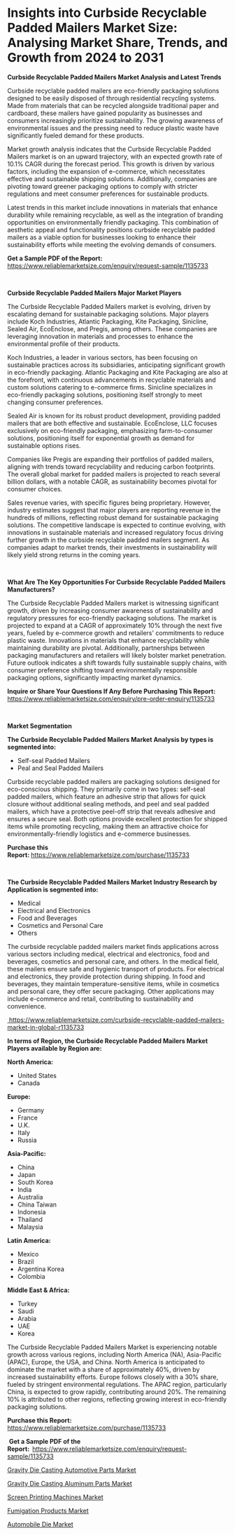 <p><h1>Insights into Curbside Recyclable Padded Mailers Market Size: Analysing Market Share, Trends, and Growth from 2024 to 2031</h1></p><p><strong>Curbside Recyclable Padded Mailers Market Analysis and Latest Trends</strong></p>
<p><p>Curbside recyclable padded mailers are eco-friendly packaging solutions designed to be easily disposed of through residential recycling systems. Made from materials that can be recycled alongside traditional paper and cardboard, these mailers have gained popularity as businesses and consumers increasingly prioritize sustainability. The growing awareness of environmental issues and the pressing need to reduce plastic waste have significantly fueled demand for these products.</p><p>Market growth analysis indicates that the Curbside Recyclable Padded Mailers market is on an upward trajectory, with an expected growth rate of 10.1% CAGR during the forecast period. This growth is driven by various factors, including the expansion of e-commerce, which necessitates effective and sustainable shipping solutions. Additionally, companies are pivoting toward greener packaging options to comply with stricter regulations and meet consumer preferences for sustainable products.</p><p>Latest trends in this market include innovations in materials that enhance durability while remaining recyclable, as well as the integration of branding opportunities on environmentally friendly packaging. This combination of aesthetic appeal and functionality positions curbside recyclable padded mailers as a viable option for businesses looking to enhance their sustainability efforts while meeting the evolving demands of consumers.</p></p>
<p><strong>Get a Sample PDF of the Report:&nbsp;</strong> <a href="https://www.reliablemarketsize.com/enquiry/request-sample/1135733?utm_campaign=1169&utm_medium=2&utm_source=Github&utm_content=ia&utm_term=09102024&utm_id=curbside-recyclable-padded-mailers">https://www.reliablemarketsize.com/enquiry/request-sample/1135733</a></p>
<p>&nbsp;</p>
<p><strong>Curbside Recyclable Padded Mailers Major Market Players</strong></p>
<p><p>The Curbside Recyclable Padded Mailers market is evolving, driven by escalating demand for sustainable packaging solutions. Major players include Koch Industries, Atlantic Packaging, Kite Packaging, Sinicline, Sealed Air, EcoEnclose, and Pregis, among others. These companies are leveraging innovation in materials and processes to enhance the environmental profile of their products.</p><p>Koch Industries, a leader in various sectors, has been focusing on sustainable practices across its subsidiaries, anticipating significant growth in eco-friendly packaging. Atlantic Packaging and Kite Packaging are also at the forefront, with continuous advancements in recyclable materials and custom solutions catering to e-commerce firms. Sinicline specializes in eco-friendly packaging solutions, positioning itself strongly to meet changing consumer preferences.</p><p>Sealed Air is known for its robust product development, providing padded mailers that are both effective and sustainable. EcoEnclose, LLC focuses exclusively on eco-friendly packaging, emphasizing farm-to-consumer solutions, positioning itself for exponential growth as demand for sustainable options rises.</p><p>Companies like Pregis are expanding their portfolios of padded mailers, aligning with trends toward recyclability and reducing carbon footprints. The overall global market for padded mailers is projected to reach several billion dollars, with a notable CAGR, as sustainability becomes pivotal for consumer choices.</p><p>Sales revenue varies, with specific figures being proprietary. However, industry estimates suggest that major players are reporting revenue in the hundreds of millions, reflecting robust demand for sustainable packaging solutions. The competitive landscape is expected to continue evolving, with innovations in sustainable materials and increased regulatory focus driving further growth in the curbside recyclable padded mailers segment. As companies adapt to market trends, their investments in sustainability will likely yield strong returns in the coming years.</p></p>
<p>&nbsp;</p>
<p><strong>What Are The Key Opportunities For Curbside Recyclable Padded Mailers Manufacturers?</strong></p>
<p><p>The Curbside Recyclable Padded Mailers market is witnessing significant growth, driven by increasing consumer awareness of sustainability and regulatory pressures for eco-friendly packaging solutions. The market is projected to expand at a CAGR of approximately 10% through the next five years, fueled by e-commerce growth and retailers' commitments to reduce plastic waste. Innovations in materials that enhance recyclability while maintaining durability are pivotal. Additionally, partnerships between packaging manufacturers and retailers will likely bolster market penetration. Future outlook indicates a shift towards fully sustainable supply chains, with consumer preference shifting toward environmentally responsible packaging options, significantly impacting market dynamics.</p></p>
<p><strong>Inquire or Share Your Questions If Any Before Purchasing This Report:</strong> <a href="https://www.reliablemarketsize.com/enquiry/pre-order-enquiry/1135733?utm_campaign=1169&utm_medium=2&utm_source=Github&utm_content=ia&utm_term=09102024&utm_id=curbside-recyclable-padded-mailers">https://www.reliablemarketsize.com/enquiry/pre-order-enquiry/1135733</a></p>
<p>&nbsp;</p>
<p><strong>Market Segmentation</strong></p>
<p><strong>The Curbside Recyclable Padded Mailers Market Analysis by types is segmented into:</strong></p>
<p><ul><li>Self-seal Padded Mailers</li><li>Peal and Seal Padded Mailers</li></ul></p>
<p><p>Curbside recyclable padded mailers are packaging solutions designed for eco-conscious shipping. They primarily come in two types: self-seal padded mailers, which feature an adhesive strip that allows for quick closure without additional sealing methods, and peel and seal padded mailers, which have a protective peel-off strip that reveals adhesive and ensures a secure seal. Both options provide excellent protection for shipped items while promoting recycling, making them an attractive choice for environmentally-friendly logistics and e-commerce businesses.</p></p>
<p><strong>Purchase this Report:&nbsp;</strong><a href="https://www.reliablemarketsize.com/purchase/1135733?utm_campaign=1169&utm_medium=2&utm_source=Github&utm_content=ia&utm_term=09102024&utm_id=curbside-recyclable-padded-mailers">https://www.reliablemarketsize.com/purchase/1135733</a></p>
<p>&nbsp;</p>
<p><strong>The Curbside Recyclable Padded Mailers Market Industry Research by Application is segmented into:</strong></p>
<p><ul><li>Medical</li><li>Electrical and Electronics</li><li>Food and Beverages</li><li>Cosmetics and Personal Care</li><li>Others</li></ul></p>
<p><p>The curbside recyclable padded mailers market finds applications across various sectors including medical, electrical and electronics, food and beverages, cosmetics and personal care, and others. In the medical field, these mailers ensure safe and hygienic transport of products. For electrical and electronics, they provide protection during shipping. In food and beverages, they maintain temperature-sensitive items, while in cosmetics and personal care, they offer secure packaging. Other applications may include e-commerce and retail, contributing to sustainability and convenience.</p></p>
<p><a href="https://www.reliablemarketsize.com/curbside-recyclable-padded-mailers-market-in-global-r1135733?utm_campaign=1169&utm_medium=2&utm_source=Github&utm_content=ia&utm_term=09102024&utm_id=curbside-recyclable-padded-mailers">&nbsp;https://www.reliablemarketsize.com/curbside-recyclable-padded-mailers-market-in-global-r1135733</a></p>
<p><strong>In terms of Region, the Curbside Recyclable Padded Mailers Market Players available by Region are:</strong></p>
<p>
    <p> <strong> North America: </strong>
        <ul>
            <li>United States</li>
            <li>Canada</li>
        </ul>
        </p> 
    <p> <strong> Europe: </strong>
        <ul>
            <li>Germany</li>
            <li>France</li>
            <li>U.K.</li>
            <li>Italy</li>
            <li>Russia</li>
        </ul>
        </p> 
    <p> <strong> Asia-Pacific: </strong>
        <ul>
            <li>China</li>
            <li>Japan</li>
            <li>South Korea</li>
            <li>India</li>
            <li>Australia</li>
            <li>China Taiwan</li>
            <li>Indonesia</li>
            <li>Thailand</li>
            <li>Malaysia</li>
        </ul>
        </p> 
    <p> <strong> Latin America: </strong>
        <ul>
            <li>Mexico</li>
            <li>Brazil</li>
            <li>Argentina Korea</li>
            <li>Colombia</li>
        </ul>
        </p> 
    <p> <strong> Middle East & Africa: </strong>
        <ul>
            <li>Turkey</li>
            <li>Saudi</li>
            <li>Arabia</li>
            <li>UAE</li>
            <li>Korea</li>
        </ul>
    </p>
    </p>
<p><p>The Curbside Recyclable Padded Mailers Market is experiencing notable growth across various regions, including North America (NA), Asia-Pacific (APAC), Europe, the USA, and China. North America is anticipated to dominate the market with a share of approximately 40%, driven by increased sustainability efforts. Europe follows closely with a 30% share, fueled by stringent environmental regulations. The APAC region, particularly China, is expected to grow rapidly, contributing around 20%. The remaining 10% is attributed to other regions, reflecting growing interest in eco-friendly packaging solutions.</p></p>
<p><strong>Purchase this Report: </strong><a href="https://www.reliablemarketsize.com/purchase/1135733?utm_campaign=1169&utm_medium=2&utm_source=Github&utm_content=ia&utm_term=09102024&utm_id=curbside-recyclable-padded-mailers">https://www.reliablemarketsize.com/purchase/1135733</a></p>
<p>&nbsp;<strong>Get a Sample PDF of the Report:&nbsp;&nbsp;</strong><a href="https://www.reliablemarketsize.com/enquiry/request-sample/1135733?utm_campaign=1169&utm_medium=2&utm_source=Github&utm_content=ia&utm_term=09102024&utm_id=curbside-recyclable-padded-mailers">https://www.reliablemarketsize.com/enquiry/request-sample/1135733</a></p>
<p><strong></strong></p>
<p><p><a href="https://github.com/pizolina/Market-Research-Report-List-6/blob/main/gravity-die-casting-automotive-parts-market.md?utm_campaign=1169&utm_medium=2&utm_source=Github&utm_content=ia&utm_term=09102024&utm_id=curbside-recyclable-padded-mailers">Gravity Die Casting Automotive Parts Market</a></p><p><a href="https://github.com/ruizemdixiono/Market-Research-Report-List-1/blob/main/gravity-die-casting-aluminum-parts-market.md?utm_campaign=1169&utm_medium=2&utm_source=Github&utm_content=ia&utm_term=09102024&utm_id=curbside-recyclable-padded-mailers">Gravity Die Casting Aluminum Parts Market</a></p><p><a href="https://www.linkedin.com/pulse/screen-printing-machines-market-size-growth-industry-analysis-neyqe?utm_campaign=1169&utm_medium=2&utm_source=Github&utm_content=ia&utm_term=09102024&utm_id=curbside-recyclable-padded-mailers">Screen Printing Machines Market</a></p><p><a href="https://www.linkedin.com/pulse/fumigation-products-market-overview-regional-outlook-competitive-dnpze?utm_campaign=1169&utm_medium=2&utm_source=Github&utm_content=ia&utm_term=09102024&utm_id=curbside-recyclable-padded-mailers">Fumigation Products Market</a></p><p><a href="https://www.linkedin.com/pulse/charting-future-comprehensive-analysis-global-automobile-vfpae?utm_campaign=1169&utm_medium=2&utm_source=Github&utm_content=ia&utm_term=09102024&utm_id=curbside-recyclable-padded-mailers">Automobile Die Market</a></p></p>
